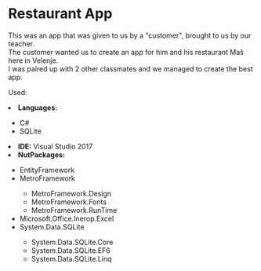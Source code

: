 # Restaurant App
This was an app that was given to us by a "customer", brought to us by our teacher. <br/>
The customer wanted us to create an app for him and his restaurant Maš here in Velenje. <br/>
I was paired up with 2 other classmates and we managed to create the best app.

Used:
<li><b>Languages:</b></li>
<ul>
  <li>C#</li>
  <li>SQLite</li>
</ul>
<li><b>IDE:</b> Visual Studio 2017</li>
<li><b>NutPackages:</b></li>
<ul> 
  <li>EntityFramework</li>
  <li>MetroFramework</li>
    <ul>
      <li>MetroFramework.Design</li>
      <li>MetroFramework.Fonts</li>
      <li>MetroFramework.RunTime</li>
    </ul>
  <li>Microsoft.Office.Inerop.Excel</li>
  <li>System.Data.SQLite</li>
    <ul>
      <li>System.Data.SQLite.Core</li>
       <li>System.Data.SQLite.EF6</li>
       <li>System.Data.SQLite.Linq</li>
    </ul>
</ul>
